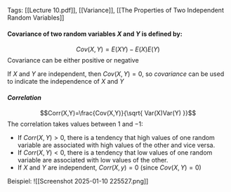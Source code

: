 Tags: [[Lecture 10.pdf]], [[Variance]], [[The Properties of Two Independent Random Variables]]

#### **Covariance of two random variables $X$ and $Y$ is defined by:**
$$Cov(X,Y)=E(XY)-E(X)E(Y)$$
Covariance can be either positive or negative

If $X$ and $Y$ are independent, then $Cov(X,Y)=0$, so $covariance$ can be used to indicate the independence of $X$ and $Y$

#### ***Correlation***
$$Corr(X,Y)=\frac{Cov(X,Y)}{\sqrt{ Var(X)Var(Y) }}$$
The correlation takes values between $1$ and $-1$:
- If $Corr(X,Y)>0$, there is a tendency that high values of one random variable are associated with high values of the other and vice versa.
- If $Corr(X,Y)<0$, there is a tendency that low values of one random variable are associated with low values of the other.
- If $X$ and $Y$ are independent, $Corr(X,y)=0$ (since $Cov(X,Y)=0$)

Beispiel:
![[Screenshot 2025-01-10 225527.png]]



